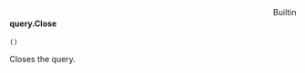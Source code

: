 <div style="float:right"><span class="builtin">Builtin</span></div>

#### query.Close

``` suneido
()
```

Closes the query.